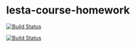 # lesta-course-homework

[![Build Status](https://github.com/VaLeKeKs/lesta-course-homework/actions/workflows/macOS.yml/badge.svg)](https://github.com/VaLeKeKs/lesta-course-homework/actions/workflows/macOS.yml)

[![Build Status](https://github.com/VaLeKeKs/lesta-course-homework/actions/workflows/Ubuntu.yml/badge.svg)](https://github.com/VaLeKeKs/lesta-course-homework/actions/workflows/Ubuntu.yml)
